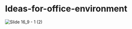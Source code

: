 # Ideas-for-office-environment
![Slide 16_9 - 1 (2)](https://github.com/EK14/Ideas-for-office-environment/assets/75206974/bc3fb606-20d3-4152-837b-980bc09999d0)
